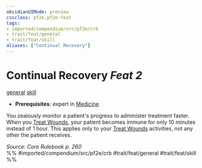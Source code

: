 ```yaml
---
obsidianUIMode: preview
cssclass: pf2e,pf2e-feat
tags:
- imported/compendium/src/pf2e/crb
- trait/feat/general
- trait/feat/skill
aliases: ["Continual Recovery"]
---
```

# Continual Recovery  *Feat 2*  
[general](general.md)  [skill](skill.md)  

- **Prerequisites**: expert in [Medicine](../skills.md#Medicine)

You zealously monitor a patient's progress to administer treatment faster. When you [Treat Wounds](treat-wounds.md), your patient becomes immune for only 10 minutes instead of 1 hour. This applies only to your [Treat Wounds](treat-wounds.md) activities, not any other the patient receives.

*Source: Core Rulebook p. 260*  
%% #imported/compendium/src/pf2e/crb #trait/feat/general #trait/feat/skill %%